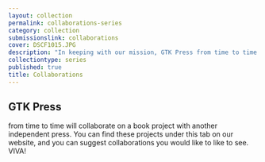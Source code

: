 ```yaml
---
layout: collection
permalink: collaborations-series
category: collection
submissionslink: collaborations
cover: DSCF1015.JPG
description: "In keeping with our mission, GTK Press from time to time will collaborate on a book project with another independent press. You can find these projects under this tab on our website, and you can suggest collaborations you would like to see. VIVA!"
collectiontype: series
published: true
title: Collaborations
---
```






## GTK Press
from time to time will collaborate on a book project with another independent press. You can find these projects under this tab on our website, and you can suggest collaborations you would like to like to see. VIVA!

